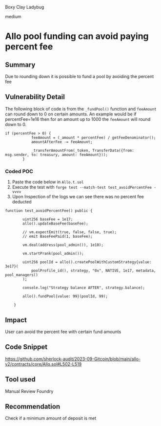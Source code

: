 Boxy Clay Ladybug

medium

# Allo pool funding can avoid paying percent fee
## Summary
Due to rounding down it is possible to fund a pool by avoiding the percent fee
## Vulnerability Detail
The following block of code is from the `_fundPool()` function and `feeAmount` can round down to 0 on certain amounts. An example would be if percentFee=1e16 then for an amount up to 1000 the `feeAmount` will round down to 0. 
```solidity
if (percentFee > 0) {
            feeAmount = (_amount * percentFee) / getFeeDenominator();
            amountAfterFee -= feeAmount;

            _transferAmountFrom(_token, TransferData({from: msg.sender, to: treasury, amount: feeAmount}));
        }
```
### Coded POC
1. Paste the code below in `Allo.t.sol`
2. Execute the test with  `forge test --match-test test_avoidPercentFee -vvvv `
3. Upon Inspection of the logs we can see there was no percent fee deducted
```solidity
function test_avoidPercentFee() public {

        uint256 baseFee = 1e17;
        allo().updateBaseFee(baseFee);

        // vm.expectEmit(true, false, false, true);
        // emit BaseFeePaid(1, baseFee);

        vm.deal(address(pool_admin()), 1e18);

        vm.startPrank(pool_admin());

        uint256 poolId = allo().createPoolWithCustomStrategy{value: 3e17}(
            poolProfile_id(), strategy, "0x", NATIVE, 1e17, metadata, pool_managers()
        );

        console.log("Strategy balance AFTER", strategy.balance);
        
        allo().fundPool{value: 99}(poolId, 99);

    }
```
## Impact
User can avoid the percent fee with certain fund amounts
## Code Snippet
https://github.com/sherlock-audit/2023-09-Gitcoin/blob/main/allo-v2/contracts/core/Allo.sol#L502-L519
## Tool used

Manual Review
Foundry
## Recommendation
Check if a minimum amount of deposit is met